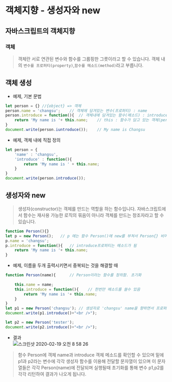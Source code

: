 # 객체지향 - 생성자와 new
## 자바스크립트의 객체지향
### 객체 
> 객체란 서로 연관된 변수와 함수를 그룹핑한 그릇이라고 할 수 있습니다. 객체 내의 `변수를 프로퍼티(property)`,`함수를 메소드(method)`라고 부릅니다.

## 객체 생성
- 예제, 기본 문법
```js
let person = {} //{object} => 객체
person.name = 'changsu';    // 객체에 담겨있는 변수(프로퍼티) : name
person.introduce = function(){  // 객체내에 담겨있는 함수(메소드) : introduce
    return 'My name is '+ this.name;    // this : 함수가 담고 있는 객체(person)를 가르킴
}
document.write(person.iuntroduce());    // My name is Changsu
```

- 예제, 객체 내에 직접 정의
```js
let person = {
    'name' : 'changsu',
    'introduce' : function(){
        return 'My name is ' + this.name;
    }
}
document.write(person.introduce());
```

## 생성자와 new
> 생성자(constructor)는 객체를 만드는 역할을 하는 함수입니다. 자바스크립트에서 함수는 재사용 가능한 로직의 묶음이 아니라 객체를 만드는 창조자라고 할 수 있습니다.

```js
function Person(){}
let p = new Person();   // p 에는 함수 Person()에 new를 부쳐서 Person{} 비어있는 객체를 생성
p.name = 'changsu';
p.introduce = function(){   // introduce프로퍼티는 메소드가 됨
    return 'My name is '+ this.name;
}
```

- 예제, 이름을 두개 출력시키면서 중복되는 것을 해결할 때
```js
function Person(name){      // Person이라는 함수를 정의함. 초기화
    
    this.name = name;
    this.introduce = function(){    // 한번만 메소드를 쓸수 있음
        return 'My name is '+ this.name;
    }
}
let p1 = new Person('changsu'); // 생성자로 'changsu' name을 향하면서 프로퍼티가 됨, 위 코드를 통해 p1변수에 담기게 됨
document.write(p1.introduce()+"<br />");

let p2 = new Person('tester');
document.write(p2.introduce()+"<br />");
```

- 결과  
![스크린샷 2020-02-19 오전 8 58 26](https://user-images.githubusercontent.com/29330085/74788771-09ea3d80-52f6-11ea-98d9-744a313b282c.png)  

> 함수 Person에 객체 name과 introduce 객체 메소드를 확인할 수 있으며 밑에 p1과 p2라는 변수에 각각 생성자 함수를 이용해 전달할 문자열이 있으며 이 문자열들은 각각 Person(name)에 전달되며 실행될때 초기화를 통해 변수 p1,p2를 각각 리턴하여 결과가 나오게 됩니다.